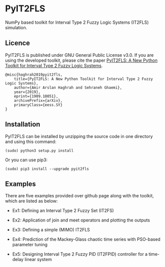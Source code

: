 PyIT2FLS
========
NumPy based toolkit for Interval Type 2 Fuzzy Logic Systems (IT2FLS) simulation.

## Licence
PyIT2FLS is published under GNU General Public License v3.0. If you are using the developed toolkit, please cite the paper [PyIT2FLS: A New Python Toolkit for Interval Type 2 Fuzzy Logic Systems](https://arxiv.org/abs/1909.10051).

    @misc{haghrah2019pyit2fls,
        title={PyIT2FLS: A New Python Toolkit for Interval Type 2 Fuzzy Logic Systems},
        author={Amir Arslan Haghrah and Sehraneh Ghaemi},
        year={2019},
        eprint={1909.10051},
        archivePrefix={arXiv},
        primaryClass={eess.SY}
    }

## Installation
PyIT2FLS can be installed by unzipping the source code in one directory and using this command:

    (sudo) python3 setup.py install

Or you can use pip3:

    (sudo) pip3 install --upgrade pyit2fls

## Examples
There are five examples provided over github page along with the toolkit, which are listed as below:

* Ex1: Defining an Interval Type 2 Fuzzy Set (IT2FS)

* Ex2: Application of join and meet operators and plotting the outputs

* Ex3: Defining a simple (MIMO) IT2FLS

* Ex4: Prediction of the Mackey-Glass chaotic time series with PSO-based parameter tuning

* Ex5: Designing Interval Type 2 Fuzzy PID (IT2FPID) controller for a time-delay linear system




